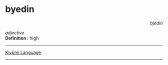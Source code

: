 
# byedin

<div align="right"><i>bjedin</i></div>

*adjective*  
**Definition :** high  

---

[Kivümi Language](../README.md)

---
